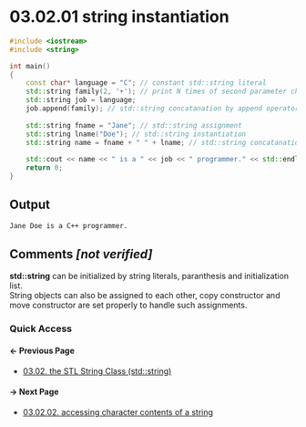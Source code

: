 # 03.02.01 string instantiation

```cxx
#include <iostream>
#include <string>

int main()
{
    const char* language = "C"; // constant std::string literal
    std::string family(2, '+'); // print N times of second parameter character
    std::string job = language;
    job.append(family); // std::string concatanation by append operator
    
    std::string fname = "Jane"; // std::string assignment
    std::string lname("Doe"); // std::string instantiation
    std::string name = fname + " " + lname; // std::string concatanation by addition operator
    
    std::cout << name << " is a " << job << " programmer." << std::endl;
    return 0;
}

```

## Output

```txt
Jane Doe is a C++ programmer.
```

## Comments *[not verified]*

**std::string** can be initialized by string literals, paranthesis and initialization list.  
String objects can also be assigned to each other, copy constructor and move constructor are set properly to handle such assignments.

### Quick Access

<div class="previous_page pagination">

#### &#8592; Previous Page

* [03.02. the STL String Class &lpar;std::string&rpar;](./../../03.stl/02.string/README.md)

</div>
<div class="next_page pagination">

#### &#8594; Next Page

* [03.02.02. accessing character contents of a string](./../../03.stl/02.string/02.contents.md)

</div>
